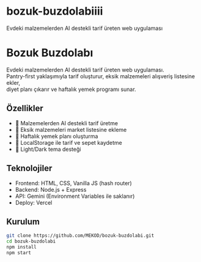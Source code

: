 # bozuk-buzdolabiiii
Evdeki malzemelerden AI destekli tarif üreten web uygulaması
# Bozuk Buzdolabı

Evdeki malzemelerden AI destekli tarif üreten web uygulaması.  
Pantry-first yaklaşımıyla tarif oluşturur, eksik malzemeleri alışveriş listesine ekler,  
diyet planı çıkarır ve haftalık yemek programı sunar.  

## Özellikler
- 🍳 Malzemelerden AI destekli tarif üretme  
- 🛒 Eksik malzemeleri market listesine ekleme  
- 📅 Haftalık yemek planı oluşturma  
- 🔑 LocalStorage ile tarif ve sepet kaydetme  
- 🌙 Light/Dark tema desteği  

## Teknolojiler
- Frontend: HTML, CSS, Vanilla JS (hash router)  
- Backend: Node.js + Express  
- API: Gemini (Environment Variables ile saklanır)  
- Deploy: Vercel  

## Kurulum
```bash
git clone https://github.com/MEKOD/bozuk-buzdolabi.git
cd bozuk-buzdolabi
npm install
npm start
